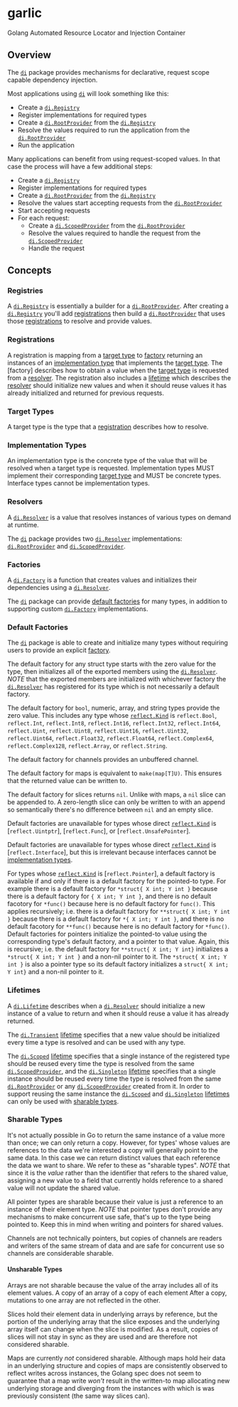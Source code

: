 # garlic

Golang Automated Resource Locator and Injection Container

## Overview

The [`di`][di] package provides mechanisms for declarative, request scope capable dependency injection.

Most applications using [`di`][di] will look something like this:

- Create a [`di.Registry`][di.Registry]
- Register implementations for required types
- Create a [`di.RootProvider`][di.RootProvider] from the [`di.Registry`][di.Registry]
- Resolve the values required to run the application from the [`di.RootProvider`][di.RootProvider]
- Run the application

Many applications can benefit from using request-scoped values. In that case the process will have a few additional steps:

- Create a [`di.Registry`][di.Registry]
- Register implementations for required types
- Create a [`di.RootProvider`][di.RootProvider] from the [`di.Registry`][di.Registry]
- Resolve the values start accepting requests from the [`di.RootProvider`][di.RootProvider]
- Start accepting requests
- For each request:
  - Create a [`di.ScopedProvider`][di.ScopedProvider] from the [`di.RootProvider`][di.RootProvider]
  - Resolve the values required to handle the request from the [`di.ScopedProvider`][di.ScopedProvider]
  - Handle the request

## Concepts

### Registries

A [`di.Registry`][di.Registry] is essentially a builder for a [`di.RootProvider`][di.RootProvider]. After creating a [`di.Registry`][di.Registry] you'll add [registrations](#registrations) then build a [`di.RootProvider`][di.RootProvider] that uses those [registrations](#registrations) to resolve and provide values.

### Registrations

A registration is mapping from a [target type](#target-types) to [factory](#factories) returning an instances of an [implementation type](#implementation-types) that implements the [target type](#target-types). The [factory] describes how to obtain a value when the [target type](#target-types) is requested from a [resolver](#resolvers). The registration also includes a [lifetime](#lifetimes) which describes the [resolver](#resolvers) should initialize new values and when it should reuse values it has already initialized and returned for previous requests.

### Target Types

A target type is the type that a [registration](#registrations) describes how to resolve.

### Implementation Types

An implementation type is the concrete type of the value that will be resolved when a target type is requested. Implementation types MUST implement their corresponding [target type](#target-types) and MUST be concrete types. Interface types cannot be implementation types.

### Resolvers

A [`di.Resolver`][di.Resolver] is a value that resolves instances of various types on demand at runtime.

The [`di`][di] package provides two [`di.Resolver`][di.Resolver] implementations: [`di.RootProvider`][di.RootProvider] and [`di.ScopedProvider`][di.ScopedProvider].

### Factories

A [`di.Factory`][di.Factory] is a function that creates values and initializes their dependencies using a [`di.Resolver`][di.Resolver].

The [`di`][di] package can provide [default factories](#default-factories) for many types, in addition to supporting custom [`di.Factory`][di.Factory] implementations.

### Default Factories

The [`di`][di] package is able to create and initialize many types without requiring users to provide an explicit [factory](#factories).

The default factory for any struct type starts with the zero value for the type, then initializes all of the exported members using the [`di.Resolver`][di.Resolver]. _NOTE_ that the exported members are initialized with whichever factory the [`di.Resolver`][di.Resolver] has registered for its type which is not necessarily a default factory.

The default factory for `bool`, numeric, array, and string types provide the zero value. This includes any type whose [`reflect.Kind`][reflect.Kind] is `reflect.Bool`, `reflect.Int`, `reflect.Int8`, `reflect.Int16`, `reflect.Int32`, `reflect.Int64`, `reflect.Uint`, `reflect.Uint8`, `reflect.Uint16`, `reflect.Uint32`, `reflect.Uint64`, `reflect.Float32`, `reflect.Float64`, `reflect.Complex64`, `reflect.Complex128`, `reflect.Array`, or `reflect.String`.

The default factory for channels provides an unbuffered channel.

The default factory for maps is equivalent to `make(map[T]U)`. This ensures that the returned value can be written to.

The default factory for slices returns `nil`. Unlike with maps, a `nil` slice can be appended to. A zero-length slice can only be written to with an append so semantically there's no difference between `nil` and an empty slice.

Default factories are unavailable for types whose direct [`reflect.Kind`][reflect.Kind] is [`reflect.Uintptr`], [`reflect.Func`], or [`reflect.UnsafePointer`].

Default factories are unavailable for types whose direct [`reflect.Kind`][reflect.Kind] is [`reflect.Interface`], but this is irrelevant because interfaces cannot be [implementation types](#implementation-types).

For types whose [`reflect.Kind`][reflect.Kind] is [`reflect.Pointer`], a default factory is available if and only if there is a default factory for the pointed-to type. For example there is a default factory for `*struct{ X int; Y int }` because there is a default factory for `{ X int; Y int }`, and there is no default facotory for `*func()` because here is no default factory for `func()`. This applies recursively; i.e. there is a default factory for `**struct{ X int; Y int }` because there is a default factory for `*{ X int; Y int }`, and there is no default facotory for `**func()` because here is no default factory for `*func()`. Default factories for pointers initialize the pointed-to value using the corresponding type's default factory, and a pointer to that value. Again, this is recursive; i.e. the default factory for `**struct{ X int; Y int}` initializes a `*struct{ X int; Y int }` and a non-nil pointer to it. The `*struct{ X int; Y int }` is also a pointer type so its default factory initializes a `struct{ X int; Y int}` and a non-nil pointer to it.

### Lifetimes

A [`di.Lifetime`][di.Lifetime] describes when a [`di.Resolver`][di.Resolver] should initialize a new instance of a value to return and when it should reuse a value it has already returned.

The [`di.Transient`][di.Transient] [lifetime][di.Lifetime] specifies that a new value should be initialized every time a type is resolved and can be used with any type.

The [`di.Scoped`][di.Scoped] [lifetime][di.Lifetime] specifies that a single instance of the registered type should be reused every time the type is resolved from the same [`di.ScopedProvider`][di.ScopedProvider], and the [`di.Singleton`][di.Singleton] [lifetime][di.Lifetime] specifies that a single instance should be reused every time the type is resolved from the same [`di.RootProvider`][di.RootProvider] or any [`di.ScopedProvider`][di.ScopedProvider] created from it. In order to support reusing the same instance the [`di.Scoped`][di.Scoped] and [`di.Singleton`][di.Singleton] [lifetimes][di.Lifetime] can only be used with [sharable types](#sharable-types).

### Sharable Types

It's not actually possible in Go to return the same instance of a value more than once; we can only return a copy. However, for types' whose values are references to the data we're interested a copy will generally point to the same data. In this case we can return distinct values that each reference the data we want to share. We refer to these as "sharable types". _NOTE_ that since it is the _value_ rather than the identifier that refers to the shared value, assigning a new value to a field that currently holds reference to a shared value will not update the shared value.

All pointer types are sharable because their value is just a reference to an instance of their element type. _NOTE_ that pointer types don't provide any mechanisms to make concurrent use safe, that's up to the type being pointed to. Keep this in mind when writing and pointers for shared values.

Channels are not technically pointers, but copies of channels are readers and writers of the same stream of data and are safe for concurrent use so channels are considerable sharable.

#### Unsharable Types

Arrays are not sharable because the value of the array includes all of its element values. A copy of an array of a copy of each element  After a copy, mutations to one array are not reflected in the other.

Slices hold their element data in underlying arrays by reference, but the portion of the underlying array that the slice exposes and the underlying array itself can change when the slice is modified. As a result, copies of slices will not stay in sync as they are used and are therefore not considered sharable.

Maps are currently _not_ considered sharable. Although maps hold heir data in an underlying structure and copies of maps are consistently observed to reflect writes across instances, the Golang spec does not seem to guarantee that a map write _won't_ result in the written-to map allocating new underlying storage and diverging from the instances with which is was previously consistent (the same way slices can).

[di]: https://pkg.go.dev/github.com/ttd2089/garlic/pkg/di
[di.Factory]: https://pkg.go.dev/github.com/ttd2089/garlic/pkg/di#Factory
[di.Lifetime]: https://pkg.go.dev/github.com/ttd2089/garlic/pkg/di#Lifetime
[di.Registry]: https://pkg.go.dev/github.com/ttd2089/garlic/pkg/di#Registry
[di.Resolver]: https://pkg.go.dev/github.com/ttd2089/garlic/pkg/di#Resolver
[di.RootProvider]: https://pkg.go.dev/github.com/ttd2089/garlic/pkg/di#Provider
[di.Singleton]: https://pkg.go.dev/github.com/ttd2089/garlic/pkg/di#Singleton
[di.ScopedProvider]: https://pkg.go.dev/github.com/ttd2089/garlic/pkg/di#ScopedProvider
[di.Scoped]: https://pkg.go.dev/github.com/ttd2089/garlic/pkg/di#Scoped
[di.Transient]: https://pkg.go.dev/github.com/ttd2089/garlic/pkg/di#Transient

[reflect.Kind]: https://pkg.go.dev/reflect#Kind
